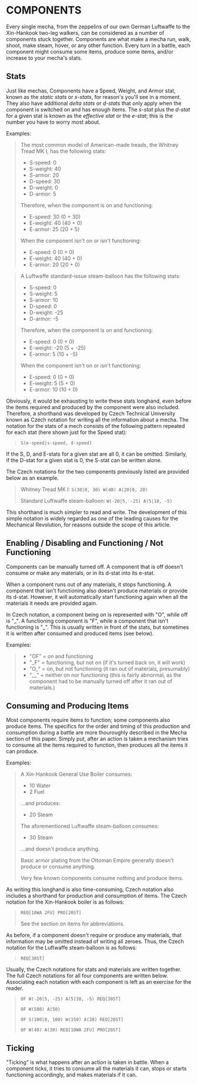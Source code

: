 # COMPONENTS

Every single mecha, from the zeppelins of our own German Luftwaffe to the Xin-Hankook two-leg walkers, can be considered as a number of components stuck together. Components are what make a mecha run, walk, shoot, make steam, hover, or any other function. Every turn in a battle, each component might consume some items, produce some items, and/or increase to your mecha's stats.

## Stats

Just like mechas, Components have a Speed, Weight, and Armor stat, known as the *static stats* or *s-stats*, for reason's you'll see in a moment. They also have additional *delta stats* or *d-stats* that only apply when the component is switched on and has enough items. The *s-stat* plus the *d-stat* for a given stat is known as the *effective stat* or the *e-stat*; this is the number you have to worry most about.

Examples:

> The most common model of American-made treads, the Whitney Tread MK I, has the following stats:
> - S-speed: 0
> - S-weight: 40
> - S-armor: 20
> - D-speed: 30
> - D-weight: 0
> - D-armor: 5
>
> Therefore, when the component is on and functioning:
>
> - E-speed: 30 (0 + 30)
> - E-weight: 40 (40 + 0)
> - E-armor: 25 (20 + 5)
>
> When the component isn't on or isn't functioning:
>
> - E-speed: 0 (0 + 0)
> - E-weight: 40 (40 + 0)
> - E-armor: 20 (20 + 0)

> A Luftwaffe standard-issue steam-balloon has the following stats:
> - S-speed: 0
> - S-weight: 5
> - S-armor: 10
> - D-speed: 0
> - D-weight: -25
> - D-armor: -5
>
> Therefore, when the component is on and functioning:
>
> - E-speed: 0 (0 + 0)
> - E-weight: -20 (5 + -25)
> - E-armor: 5 (10 + -5)
>
> When the component isn't on or isn't functioning:
>
> - E-speed: 0 (0 + 0)
> - E-weight: 5 (5 + 0)
> - E-armor: 10 (10 + 0)

Obviously, it would be exhausting to write these stats longhand, even before the items required and produced by the component were also included. Therefore, a shorthand was developed by Czech Technical University known as Czech notation for writing all the information about a mecha. The notation for the stats of a mech consists of the following pattern repeated for each stat (here shown just for the Speed stat):

> `S(e-speed|s-speed, d-speed)`

If the S, D, and E-stats for a given stat are all 0, it can be omitted. Similarly, if the D-stat for a given stat is 0, the S-stat can be written alone.

The Czech notations for the two components previously listed are provided below as an example.

> Whitney Tread MK I: `S(30|0, 30) W(40) A(20|0, 20)`
>
> Standard Luftwaffe steam-balloon: `W(-20|5, -25) A(5|10, -5)`

This shorthand is much simpler to read and write. The development of this simple notation is widely regarded as one of the leading causes for the Mechanical Revolution, for reasons outside the scope of this article.

## Enabling / Disabling and Functioning / Not Functioning
Components can be manually turned off. A component that is off doesn't consume or make any materials, or in its d-stat into its e-stat.

When a component runs out of any materials, it stops functioning. A component that isn't functioning also doesn't produce materials or provide its d-stat. However, it will automatically start functioning again when all the materials it needs are provided again.

In Czech notation, a component being on is represented with "O", while off is "\_". A functioning component is "F", while a component that isn't functioning is "\_". This is usually written in front of the stats, but sometimes it is written after consumed and produced items (see below).

Examples:
> - "OF" = on and functioning
> - "\_F" = functioning, but not on (if it's turned back on, it will work)
> - "O\_" = on, but not functioning (it ran out of materials, presumably)
> - "\_\_" = neither on nor functioning (this is fairly abnormal, as the component had to be manually turned off after it ran out of materials.)

## Consuming and Producing Items

Most components require items to function; some components also produce items. The specifics for the order and timing of this production and consumption during a battle are more thouroughly described in the Mecha section of this paper. Simply put, after an action is taken a mechanism tries to consume all the items required to function, then produces all the items it can produce.

Examples:

> A Xin-Hankook General Use Boiler consumes:
>
> - 10 Water
> - 2 Fuel
>
> ...and produces:
>
> - 20 Steam
>
> The aforementioned Luftwaffe steam-balloon consumes:
>
> - 30 Steam
>
> ...and doesn't produce anything.
>
> Basic armor plating from the Ottoman Empire generally doesn't produce or consume anything.
>
> Very few known components consume nothing and produce items.

As writing this longhand is also time-consuming, Czech notation also includes a shorthand for production and consumption of items. The Czech notation for the Xin-Hankook boiler is as follows:

> `REQ[10WA 2FU] PRO[20ST]`
> 
> See the section on items for abbreviations.

As before, if a component doesn't require or produce any materials, that information may be omitted instead of writing all zeroes. Thus, the Czech notation for the Luftwaffe steam-balloon is as follows:

> `REQ[30ST]`

Usually, the Czech notations for stats and materials are written together. The full Czech notations for all four components are written below. Associating each notation with each component is left as an exercise for the reader.

> `OF W(-20|5, -25) A(5|10, -5) REQ[30ST]`
>
> `OF W(500) A(50)`
>
> `OF S(100|0, 100) W(150) A(20) REQ[20ST]`
>
> `OF W(40) A(30) REQ[10WA 2FU] PRO[20ST]`

## Ticking
"Ticking" is what happens after an action is taken in battle. When a component ticks, it tries to consume all the materials it can, stops or starts functioning accordingly, and makes materials if it can.